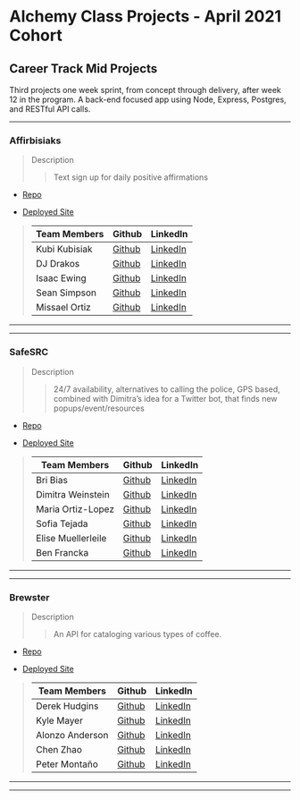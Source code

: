 # Alchemy Class Projects - April 2021 Cohort

## Career Track Mid Projects

Third projects one week sprint, from concept through delivery, after week 12 in the program. A back-end focused app using Node, Express, Postgres, and RESTful API calls.

---

### Affirbisiaks

> Description
>
> > Text sign up for daily positive affirmations

- [Repo](https://github.com/affirbisiaks)

- [Deployed Site](https://github.com)

> | Team Members  | Github                                     | LinkedIn                                                         |
> | ------------- | ------------------------------------------ | ---------------------------------------------------------------- |
> | Kubi Kubisiak | [Github](https://github.com/mckubisiak)    | [LinkedIn](https://www.linkedin.com/in/kubisiak/)                |
> | DJ Drakos     | [Github](https://github.com/dianajodrakos) | [LinkedIn](https://www.linkedin.com/in/dj-drakos/)               |
> | Isaac Ewing   | [Github](https://github.com/Isaac-Ewing)   | [LinkedIn](https://www.linkedin.com/in/isaac-ewing/)             |
> | Sean Simpson  | [Github](https://github.com/simpson-sean)  | [LinkedIn](www.linkedin.com/in/simpson-sean)                     |
> | Missael Ortiz | [Github](https://github.com/MissaelOrtiz)  | [LinkedIn](https://www.linkedin.com/in/missael-ortiz-8bb166212/) |

---

---

### SafeSRC

> Description
>
> > 24/7 availability, alternatives to calling the police, GPS based, combined with Dimitra’s idea for a Twitter bot, that finds new popups/event/resources

- [Repo](https://github.com/safeSRC)

- [Deployed Site](https://github.com/)

> | Team Members       | Github                                        | LinkedIn                                                             |
> | ------------------ | --------------------------------------------- | -------------------------------------------------------------------- |
> | Bri Bias           | [Github](https://github.com/bribias)          | [LinkedIn](https://www.linkedin.com/in/brianna-bias/)                |
> | Dimitra Weinstein  | [Github](https://github.com/dimitraweinstein) | [LinkedIn](https://www.linkedin.com/in/dimitraweinstein/)            |
> | Maria Ortiz-Lopez  | [Github](https://github.com/MariaOrtiz1)      | [LinkedIn](https://www.linkedin.com/in/maria-ortiz-lopez-54392a211/) |
> | Sofia Tejada       | [Github](https://github.com/sofiatejada)      | [LinkedIn](https://www.linkedin.com/in/sofianais/)                   |
> | Elise Muellerleile | [Github](https://github.com/eliamue)          | [LinkedIn](https://www.linkedin.com/in/eliamue/)                     |
> | Ben Francka        | [Github](https://github.com/BenFrancka)       | [LinkedIn](https://www.linkedin.com/in/ben-francka/)                 |

---

---

### Brewster

> Description
>
> > An API for cataloging various types of coffee.

- [Repo](https://github.com/brewster-api)

- [Deployed Site](https://www.brewster.fun)

> | Team Members    | Github                                       | LinkedIn                                                           |
> | --------------- | -------------------------------------------- | ------------------------------------------------------------------ |
> | Derek Hudgins   | [Github](https://github.com/DerekHudgins)    | [LinkedIn](https://www.linkedin.com/in/derekhudgins/)              |
> | Kyle Mayer      | [Github](https://github.com/kylemayer)       | [LinkedIn](https://www.linkedin.com/in/kyle-mayer88/)              |
> | Alonzo Anderson | [Github](https://github.com/Alonzo-Anderson) | [LinkedIn](https://www.linkedin.com/in/alonzo-anderson-8a6a27172/) |
> | Chen Zhao       | [Github](https://github.com/chenerychen)     | [LinkedIn](https://www.linkedin.com/in/hi-yusei/)                  |
> | Peter Montaño   | [Github](https://github.com/Montano-Pete)    | [LinkedIn](https://www.linkedin.com/in/petermontano/)              |

---

---
